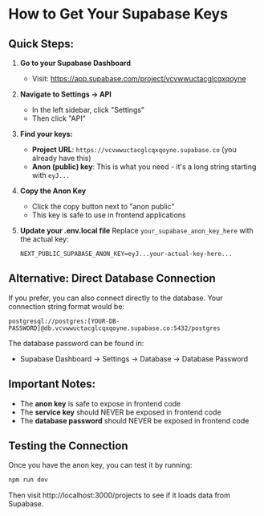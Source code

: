 # How to Get Your Supabase Keys

## Quick Steps:

1. **Go to your Supabase Dashboard**
   - Visit: https://app.supabase.com/project/vcvwwuctacglcqxqoyne

2. **Navigate to Settings → API**
   - In the left sidebar, click "Settings"
   - Then click "API"

3. **Find your keys:**
   - **Project URL**: `https://vcvwwuctacglcqxqoyne.supabase.co` (you already have this)
   - **Anon (public) key**: This is what you need - it's a long string starting with `eyJ...`

4. **Copy the Anon Key**
   - Click the copy button next to "anon public"
   - This key is safe to use in frontend applications

5. **Update your .env.local file**
   Replace `your_supabase_anon_key_here` with the actual key:
   ```
   NEXT_PUBLIC_SUPABASE_ANON_KEY=eyJ...your-actual-key-here...
   ```

## Alternative: Direct Database Connection

If you prefer, you can also connect directly to the database. Your connection string format would be:
```
postgresql://postgres:[YOUR-DB-PASSWORD]@db.vcvwwuctacglcqxqoyne.supabase.co:5432/postgres
```

The database password can be found in:
- Supabase Dashboard → Settings → Database → Database Password

## Important Notes:

- The **anon key** is safe to expose in frontend code
- The **service key** should NEVER be exposed in frontend code
- The **database password** should NEVER be exposed in frontend code

## Testing the Connection

Once you have the anon key, you can test it by running:
```bash
npm run dev
```

Then visit http://localhost:3000/projects to see if it loads data from Supabase.